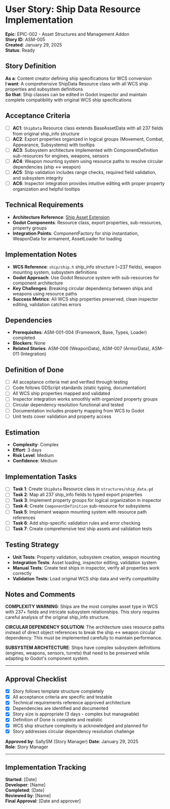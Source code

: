 # User Story: Ship Data Resource Implementation

**Epic**: EPIC-002 - Asset Structures and Management Addon  
**Story ID**: ASM-005  
**Created**: January 29, 2025  
**Status**: Ready

## Story Definition
**As a**: Content creator defining ship specifications for WCS conversion  
**I want**: A comprehensive ShipData Resource class with all WCS ship properties and subsystem definitions  
**So that**: Ship classes can be edited in Godot inspector and maintain complete compatibility with original WCS ship specifications

## Acceptance Criteria
- [ ] **AC1**: `ShipData` Resource class extends BaseAssetData with all 237 fields from original ship_info structure
- [ ] **AC2**: Export properties organized in logical groups (Movement, Combat, Appearance, Subsystems) with tooltips
- [ ] **AC3**: Subsystem architecture implemented with ComponentDefinition sub-resources for engines, weapons, sensors
- [ ] **AC4**: Weapon mounting system using resource paths to resolve circular dependencies (ship ↔ weapon)
- [ ] **AC5**: Ship validation includes range checks, required field validation, and subsystem integrity
- [ ] **AC6**: Inspector integration provides intuitive editing with proper property organization and helpful tooltips

## Technical Requirements
- **Architecture Reference**: [Ship Asset Extension](../../docs/EPIC-002-asset-structures-management-addon/architecture.md#asset-data-structure-hierarchy)
- **Godot Components**: Resource class, export properties, sub-resources, property groups
- **Integration Points**: ComponentFactory for ship instantiation, WeaponData for armament, AssetLoader for loading

## Implementation Notes
- **WCS Reference**: `ship/ship.h` ship_info structure (~237 fields), weapon mounting system, subsystem definitions
- **Godot Approach**: Use Godot Resource system with sub-resources for component architecture
- **Key Challenges**: Breaking circular dependency between ships and weapons using resource paths
- **Success Metrics**: All WCS ship properties preserved, clean inspector editing, validation catches errors

## Dependencies
- **Prerequisites**: ASM-001-004 (Framework, Base, Types, Loader) completed
- **Blockers**: None
- **Related Stories**: ASM-006 (WeaponData), ASM-007 (ArmorData), ASM-011 (Integration)

## Definition of Done
- [ ] All acceptance criteria met and verified through testing
- [ ] Code follows GDScript standards (static typing, documentation)
- [ ] All WCS ship properties mapped and validated
- [ ] Inspector integration works smoothly with organized property groups
- [ ] Circular dependency resolution functional and tested
- [ ] Documentation includes property mapping from WCS to Godot
- [ ] Unit tests cover validation and property access

## Estimation
- **Complexity**: Complex
- **Effort**: 3 days
- **Risk Level**: Medium
- **Confidence**: Medium

## Implementation Tasks
- [ ] **Task 1**: Create `ShipData` Resource class in `structures/ship_data.gd`
- [ ] **Task 2**: Map all 237 ship_info fields to typed export properties
- [ ] **Task 3**: Implement property groups for logical organization in inspector
- [ ] **Task 4**: Create `ComponentDefinition` sub-resource for subsystems
- [ ] **Task 5**: Implement weapon mounting system with resource path references
- [ ] **Task 6**: Add ship-specific validation rules and error checking
- [ ] **Task 7**: Create comprehensive test ship assets and validation tests

## Testing Strategy
- **Unit Tests**: Property validation, subsystem creation, weapon mounting
- **Integration Tests**: Asset loading, inspector editing, validation system
- **Manual Tests**: Create test ships in inspector, verify all properties work correctly
- **Validation Tests**: Load original WCS ship data and verify compatibility

## Notes and Comments
**COMPLEXITY WARNING**: Ships are the most complex asset type in WCS with 237+ fields and intricate subsystem relationships. This story requires careful analysis of the original ship_info structure.

**CIRCULAR DEPENDENCY SOLUTION**: The architecture uses resource paths instead of direct object references to break the ship ↔ weapon circular dependency. This must be implemented carefully to maintain performance.

**SUBSYSTEM ARCHITECTURE**: Ships have complex subsystem definitions (engines, weapons, sensors, turrets) that need to be preserved while adapting to Godot's component system.

---

## Approval Checklist
- [x] Story follows template structure completely
- [x] All acceptance criteria are specific and testable
- [x] Technical requirements reference approved architecture
- [x] Dependencies are identified and documented
- [x] Story size is appropriate (3 days - complex but manageable)
- [x] Definition of Done is complete and realistic
- [x] WCS ship structure complexity is acknowledged and planned for
- [x] Story addresses circular dependency resolution challenge

**Approved by**: SallySM (Story Manager) **Date**: January 29, 2025  
**Role**: Story Manager

---

## Implementation Tracking
**Started**: [Date]  
**Developer**: [Name]  
**Completed**: [Date]  
**Reviewed by**: [Name]  
**Final Approval**: [Date and approver]